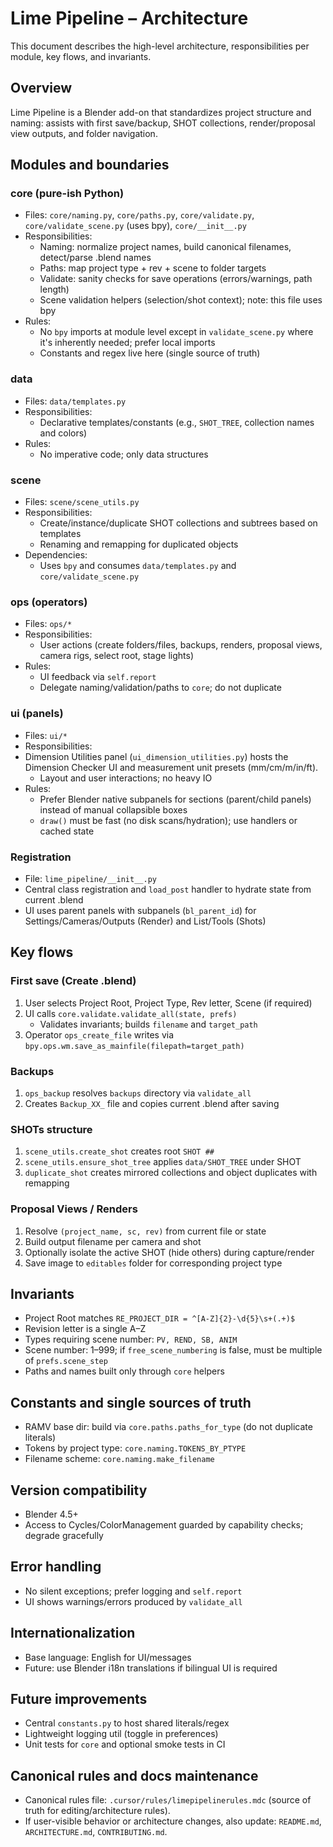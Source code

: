 # Lime Pipeline – Architecture

This document describes the high-level architecture, responsibilities per module, key flows, and invariants.

## Overview
Lime Pipeline is a Blender add-on that standardizes project structure and naming: assists with first save/backup, SHOT collections, render/proposal view outputs, and folder navigation.

## Modules and boundaries

### core (pure-ish Python)
- Files: `core/naming.py`, `core/paths.py`, `core/validate.py`, `core/validate_scene.py` (uses bpy), `core/__init__.py`
- Responsibilities:
  - Naming: normalize project names, build canonical filenames, detect/parse .blend names
  - Paths: map project type + rev + scene to folder targets
  - Validate: sanity checks for save operations (errors/warnings, path length)
  - Scene validation helpers (selection/shot context); note: this file uses bpy
- Rules:
  - No `bpy` imports at module level except in `validate_scene.py` where it's inherently needed; prefer local imports
  - Constants and regex live here (single source of truth)

### data
- Files: `data/templates.py`
- Responsibilities:
  - Declarative templates/constants (e.g., `SHOT_TREE`, collection names and colors)
- Rules:
  - No imperative code; only data structures

### scene
- Files: `scene/scene_utils.py`
- Responsibilities:
  - Create/instance/duplicate SHOT collections and subtrees based on templates
  - Renaming and remapping for duplicated objects
- Dependencies:
  - Uses `bpy` and consumes `data/templates.py` and `core/validate_scene.py`

### ops (operators)
- Files: `ops/*`
- Responsibilities:
  - User actions (create folders/files, backups, renders, proposal views, camera rigs, select root, stage lights)
- Rules:
  - UI feedback via `self.report`
  - Delegate naming/validation/paths to `core`; do not duplicate

### ui (panels)
- Files: `ui/*`
- Responsibilities:
- Dimension Utilities panel (`ui_dimension_utilities.py`) hosts the Dimension Checker UI and measurement unit presets (mm/cm/m/in/ft).
  - Layout and user interactions; no heavy IO
- Rules:
  - Prefer Blender native subpanels for sections (parent/child panels) instead of manual collapsible boxes
  - `draw()` must be fast (no disk scans/hydration); use handlers or cached state

### Registration
- File: `lime_pipeline/__init__.py`
- Central class registration and `load_post` handler to hydrate state from current .blend
- UI uses parent panels with subpanels (`bl_parent_id`) for Settings/Cameras/Outputs (Render) and List/Tools (Shots)

## Key flows

### First save (Create .blend)
1. User selects Project Root, Project Type, Rev letter, Scene (if required)
2. UI calls `core.validate.validate_all(state, prefs)`
   - Validates invariants; builds `filename` and `target_path`
3. Operator `ops_create_file` writes via `bpy.ops.wm.save_as_mainfile(filepath=target_path)`

### Backups
1. `ops_backup` resolves `backups` directory via `validate_all`
2. Creates `Backup_XX_` file and copies current .blend after saving

### SHOTs structure
1. `scene_utils.create_shot` creates root `SHOT ##`
2. `scene_utils.ensure_shot_tree` applies `data/SHOT_TREE` under SHOT
3. `duplicate_shot` creates mirrored collections and object duplicates with remapping

### Proposal Views / Renders
1. Resolve `(project_name, sc, rev)` from current file or state
2. Build output filename per camera and shot
3. Optionally isolate the active SHOT (hide others) during capture/render
4. Save image to `editables` folder for corresponding project type

## Invariants
- Project Root matches `RE_PROJECT_DIR = ^[A-Z]{2}-\d{5}\s+(.+)$`
- Revision letter is a single A–Z
- Types requiring scene number: `PV, REND, SB, ANIM`
- Scene number: 1–999; if `free_scene_numbering` is false, must be multiple of `prefs.scene_step`
- Paths and names built only through `core` helpers

## Constants and single sources of truth
- RAMV base dir: build via `core.paths.paths_for_type` (do not duplicate literals)
- Tokens by project type: `core.naming.TOKENS_BY_PTYPE`
- Filename scheme: `core.naming.make_filename`

## Version compatibility
- Blender 4.5+
- Access to Cycles/ColorManagement guarded by capability checks; degrade gracefully

## Error handling
- No silent exceptions; prefer logging and `self.report`
- UI shows warnings/errors produced by `validate_all`

## Internationalization
- Base language: English for UI/messages
- Future: use Blender i18n translations if bilingual UI is required

## Future improvements
- Central `constants.py` to host shared literals/regex
- Lightweight logging util (toggle in preferences)
- Unit tests for `core` and optional smoke tests in CI

## Canonical rules and docs maintenance
- Canonical rules file: `.cursor/rules/limepipelinerules.mdc` (source of truth for editing/architecture rules).
- If user-visible behavior or architecture changes, also update: `README.md`, `ARCHITECTURE.md`, `CONTRIBUTING.md`.
